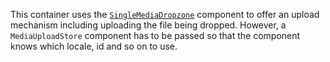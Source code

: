 This container uses the [`SingleMediaDropzone`](#singlemediadropzone) component to offer an upload mechanism including
uploading the file being dropped. However, a `MediaUploadStore` component has to be passed so that the component knows
which locale, id and so on to use.
